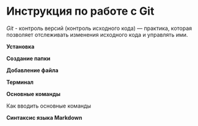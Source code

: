 # Инструкция по работе с Git

*Git* - контроль версий (контроль исходного кода) — практика, которая позволяет 
отслеживать изменения исходного кода и управлять ими.

**Установка**

**Создание папки**

**Добавление файла**

**Терминал**

**Основные команды**

Как вводить основные команды

**Синтаксис языка Markdown**